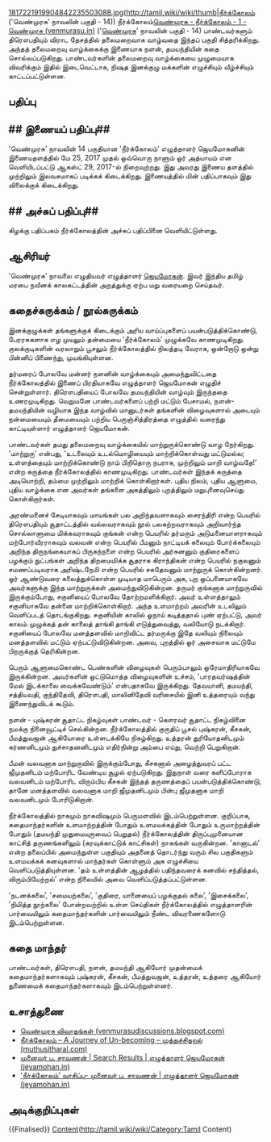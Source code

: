
[1817221919904842235503088.jpg](File:20200711)(http://tamil.wiki/wiki/thumb|நீர்க்கோலம் ('வெண்முரசு’ நாவலின் பகுதி - 14))
நீர்க்கோலம்<ref>[வெண்முரசு - நீர்க்கோலம் - 1 - வெண்முரசு (venmurasu.in)](https://venmurasu.in/neerkkolam/chapter-1)</ref> ('[வெண்முரசு](http://tamil.wiki/wiki/வெண்முரசு)’ நாவலின் பகுதி - 14) பாண்டவர்களும் திரௌபதியும் விராட தேசத்தில் தலைமறைவாக வாழ்வதை இந்தப் பகுதி சித்தரிக்கிறது. அந்தத் தலைமறைவு வாழ்க்கைக்கு இணையாக நளன், தமயந்தியின் கதை சொல்லப்படுகிறது. பாண்டவர்களின் தலைமறைவு வாழ்க்கையை முழுமையாக விவரிக்கும் இதில் இடைவெட்டாக, நிஷத இனக்குழு மக்களின் எழுச்சியும் வீழ்ச்சியும் காட்டப்பட்டுள்ளன.
## பதிப்பு
## ## இணையப் பதிப்பு## 
'வெண்முரசு’ நாவலின் 14 பகுதியான 'நீர்க்கோலம்’ எழுத்தாளர் ஜெயமோகனின் இணையதளத்தில் மே 25, 2017 முதல் ஒவ்வொரு நாளும் ஓர் அத்யாயம் என வெளியிடப்பட்டு ஆகஸ்ட் 29, 2017-ல் நிறைவுற்றது. இது அவரது இணைய தளத்தில் முற்றிலும் இலவசமாகப் படிக்கக் கிடைக்கிறது. இணையத்தில் மின் பதிப்பாகவும் இது விலைக்குக் கிடைக்கிறது.
## ## அச்சுப் பதிப்பு## 
கிழக்கு பதிப்பகம் நீர்க்கோலத்தின் அச்சுப் பதிப்பினை வெளியிட்டுள்ளது.
## ஆசிரியர்
'வெண்முரசு’ நாவலை எழுதியவர் எழுத்தாளர் [ஜெயமோகன்](http://tamil.wiki/wiki/ஜெயமோகன்). இவர் இந்திய தமிழ் மரபை நவீனக் காலகட்டத்தின் அறத்துக்கு ஏற்ப மறு வரையறை செய்தவர்.
## கதைச்சுருக்கம் / நூல்சுருக்கம்
இனக்குழுக்கள் தங்களுக்குக் கிடைக்கும் அரிய வாய்ப்புகளைப் பயன்படுத்திக்கொண்டு, பேரரசுகளாக எழ முயலும் தன்மையை 'நீர்க்கோலம்’ முழுக்கவே காணமுடிகிறது. குலக்குடிகளின் வரலாறும் பூசலும் நீர்க்கோலத்தில் நிலத்தடி வேராக, ஒன்றோடு ஒன்று பின்னிப் பிணைந்து, முயங்கியுள்ளன. 

தர்மரைப் போலவே மன்னர் நளனின் வாழ்க்கையும் அமைந்துவிட்டதை நீர்க்கோலத்தில் இணைப் பிரதியாகவே எழுத்தாளர் ஜெயமோகன் எழுதிச் சென்றுள்ளார். திரௌபதியைப் போலவே தமயந்தியின் வாழ்வும் இருந்ததை உணரமுடிகிறது. வெறுமனே பாண்டவர்களைப் பற்றி மட்டும் பேசாமல், நளன்-தமயந்தியின் வழியாக இந்த வாழ்வில் மானுடர்கள் தங்களின் விழைவுகளால் அடையும் நன்மையையும் தீமையையும் பற்றிய பெருஞ்சித்திரத்தை எழுத்தில் வரைந்து காட்டியுள்ளார் எழுத்தாளர் ஜெயமோகன். 

பாண்டவர்கள் தமது தலைமறைவு வாழ்க்கையில் மாற்றுருக்கொண்டு வாழ நேர்கிறது. 'மாற்றுரு’ என்பது, 'உடலையும் உடல்மொழியையும் மாற்றிக்கொள்வது மட்டுமல்ல; உள்ளத்தையும் மாற்றிக்கொண்டு நாம் பிறிதொரு நபராக, முற்றிலும் மாறி வாழ்வதே!’ என்ற கருத்தை நீர்க்கோலத்தில் காணமுடிகிறது. பாண்டவர்கள் இந்தக் கருத்தை அடியொற்றி, தம்மை முற்றிலும் மாற்றிக் கொள்கிறார்கள். புதிய நிலம், புதிய ஆளுமை, புதிய வாழ்க்கை என அவர்கள் தங்களை அகத்திலும் புறத்திலும் மறுபுனைவுசெய்து கொள்கிறார்கள்.  

அரண்மனைச் சேடியாகவும் மாயங்கள் பல அறிந்தவளாகவும் சைரந்திரி என்ற பெயரில் திரௌபதியும் சூதாட்டத்தில் வல்லவராகவும் நூல் பலகற்றவராகவும் அறிவார்ந்த சொல்லாளுமை மிக்கவராகவும் குங்கன் என்ற பெயரில் தர்மரும் அடுமனையாளராகவும் மற்போர்வீரராகவும் வலவன் என்ற பெயரில் பீமனும் நாட்டியக் கலையும் போர்க்கலையும் அறிந்த திருநங்கையாகப் பிருகந்நளை என்ற பெயரில் அர்சுனனும் குதிரைகளைப் பழக்கும் நுட்பங்கள் அறிந்த திறமைமிக்க சூதராக கிராந்திகன் என்ற பெயரில் நகுலனும் சமணப்படிவராக அரிஷ்டநேமி என்ற பெயரில் சகதேவனும் மாற்றுருக் கொள்கின்றனர். ஓர் ஆண்டுவரை கலைத்துக்கொள்ள முடியாத மாபெரும் அக, புற ஒப்பனையாகவே அவர்களுக்கு இந்த மாற்றுருக்கள் அமைந்துவிடுகின்றன. தருமர் குங்கனாக மாற்றுருவில் இருக்கும்போது, சகுனியைப் போலவே தோற்றமளிக்கிறார். அவர் உள்ளத்தாலும் சகுனியாகவே தன்னை மாற்றிக்கொள்கிறார். அந்த உளமாற்றம் அவரின் உடலிலும் வெளிப்படத் தொடங்குகிறது. சகுனியின் காலில் ஓநாய் கடித்ததால் புண் ஏற்பட்டு, அவர் காலம் முழுக்கத் தன் காலைத் தாங்கி தாங்கி எடுத்துவைத்து, வலியோடு நடக்கிறார். சகுனியைப் போலவே மனத்தளவில் மாறிவிட்ட தர்மருக்கு இதே வலியும் நிலையும் மனத்தளவில் மட்டும் ஏற்பட்டுவிடுகின்றன. அவை, புறத்தில் ஓர் அசைவாக மட்டுமே பிறருக்குத் தெரிகின்றன.

பெரும் ஆளுமைகொண்ட பெண்களின் விழைவுகள் பெரும்பாலும் ஒரேமாதிரியாகவே இருக்கின்றன. அவர்களின் ஒட்டுமொத்த விழைவுகளின் உச்சம், 'பாரதவர்ஷத்தின் மேல் இடக்காலை வைக்கவேண்டும்’ என்பதாகவே இருக்கிறது. தேவயானி, தமயந்தி, சத்தியவதி, குந்திதேவி, திரௌபதி, மாலினிதேவி வரிசையில் இனி உத்தரையும் வந்து இணைந்துவிடக் கூடும். 

நளன் - புஷ்கரன் சூதாட்ட நிகழ்வுகள் பாண்டவர் - கௌரவர் சூதாட்ட நிகழ்வினை நமக்கு நினைவூட்டிச் செல்கின்றன. நீர்க்கோலத்தில் குருதிப் பூசல் புஷ்கரன், கீசகன், பீமத்துவஜன் ஆகியோரை உள்ளடக்கியே நிகழ்கிறது. உத்தரன் துரியோதனிடமும் கர்ணனிடமும் துச்சாதனனிடமும் எதிர்நின்று அம்பை எய்து, வெற்றி பெறுகிறான்.

பீமன் வலவனாக மாற்றுருவில் இருக்கும்போது, கீசகனால் அழைத்துவரப் பட்ட ஜீமுதனிடம் மற்போரிட வேண்டிய சூழல் ஏற்படுகிறது. இதுநாள் வரை களிப்போராக வலவனிடம் மற்போரிட விரும்பிய கீசகன் இந்தத் தருணத்தைப் பயன்படுத்திக்கொண்டு, தானே மனத்தளவில் வலவனாக மாறி ஜீமுதனிடமும் பின்பு ஜீமுதனாக மாறி வலவனிடமும் போரிடுகிறான். 

நீர்க்கோலத்தில் நாகமும் நாகவிஷமும் பெருமளவில் இடம்பெற்றுள்ளன. குறிப்பாக, கதைமாந்தர்களின் உளமாற்றத்தின் போதும் உளமயக்கத்தின் போதும் உருமாற்றத்தின் போதும் (தமயந்தி முதுமையுருவைப் பெறுதல்) நீர்க்கோலத்தின் திருப்புமுனையான காட்சித் தருணங்களிலும் (கரவுக்காட்டுக் காட்சிகள்) நாகங்கள் வருகின்றன. 'கானாடல்’ என்ற தலைப்பில் அமைந்துள்ள பகுதியும் அதனைத் தொடர்ந்து வரும் சில பகுதிகளும் உளமயக்கக் கனவுகளால் மாந்தர்கள் கொள்ளும் அக எழுச்சியை வெளிப்படுத்தியுள்ளன. 'தம் உள்ளத்தின் ஆழத்தில் பதிந்தவரைக் கனவில் சந்தித்தல், விரும்பியேற்றல்’ என்ற நிலையில் அவை வெளிப்படுத்தப்பட்டுள்ளன. 

'நடனக்கலை’, 'சமையற்கலை’, 'குதிரை, யானையைப் பழக்குதல் கலை’, 'இசைக்கலை’, 'நிமித்த நூற்கலை’ போன்றவற்றில் உள்ள செய்திகள் நீர்க்கோலத்தில் எழுத்தாளரின் பார்வையிலும் கதைமாந்தர்களின் பார்வையிலும் நீண்ட விவரணைகளோடு இடம்பெற்றுள்ளன.
## கதை மாந்தர்
பாண்டவர்கள், திரௌபதி, நளன், தமயந்தி ஆகியோர் முதன்மைக் கதைமாந்தர்களாகவும் புஷ்கரன், கீசகன், பீமத்துவஜன், உத்தரன், உத்தரை ஆகியோர் துணைமைக் கதைமாந்தர்களாகவும் இடம்பெற்றுள்ளனர். 
## உசாத்துணை
* [வெண்முரசு விவாதங்கள் (venmurasudiscussions.blogspot.com)](https://venmurasudiscussions.blogspot.com/)
* [நீர்க்கோலம் – A Journey of Un-becoming – முத்துச்சிதறல் (muthusitharal.com)](https://muthusitharal.com/2020/07/11/%E0%AE%A8%E0%AF%80%E0%AE%B0%E0%AF%8D%E0%AE%95%E0%AF%8D%E0%AE%95%E0%AF%8B%E0%AE%B2%E0%AE%AE%E0%AF%8D-a-journey-of-un-becoming/)
* [முனைவர் ப. சரவணன் | Search Results | எழுத்தாளர் ஜெயமோகன் (jeyamohan.in)](https://www.jeyamohan.in/?s=%E0%AE%AE%E0%AF%81%E0%AE%A9%E0%AF%88%E0%AE%B5%E0%AE%B0%E0%AF%8D+%E0%AE%AA.+%E0%AE%9A%E0%AE%B0%E0%AE%B5%E0%AE%A3%E0%AE%A9%E0%AF%8D)
* ['நீர்க்கோலம்’ வாசிப்பு- முனைவர் ப. சரவணன் | எழுத்தாளர் ஜெயமோகன் (jeyamohan.in)](https://www.jeyamohan.in/147691/)
## அடிக்குறிப்புகள்
<references />

{{Finalised}}
[Content](Category:Tamil)(http://tamil.wiki/wiki/Category:Tamil Content)